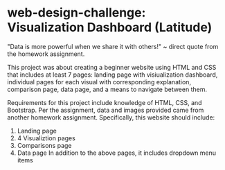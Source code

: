 # web-design-challenge: Visualization Dashboard (Latitude)

"Data is more powerful when we share it with others!" ~ direct quote from the homework assignment. 

This project was about creating a beginner website using HTML and CSS that includes at least 7 pages: landing page with visiualization dashboard, individual pages for each visual with corresponding explanation, comparison page, data page, and a means to navigate between them.

Requirements for this project include knowledge of HTML, CSS, and Bootstrap.  Per the assignment, data and images provided came from another homework assignment.
Specifically, this website should include:
1. Landing page
2. 4 Visualiztion pages
3. Comparisons page
4. Data page
In addition to the above pages, it includes dropdown menu items






